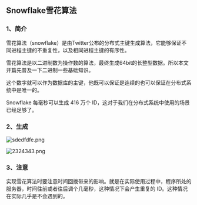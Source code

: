 ## Snowflake雪花算法

### 1、简介
雪花算法（snowflake）是由Twitter公布的分布式主键生成算法，它能够保证不同进程主键的不重复性，以及相同进程主键的有序性。

雪花算法是以二进制数为操作数的算法，最终生成64bit的长整型数据。所以本文开篇先普及一下二进制一些基础知识。

这个数字就可以作为数据库的主键，他既可以保证是连续的也可以保证在分布式系统中是唯一的。

Snowflake 每毫秒可以生成 416 万个 ID，这对于我们在分布式系统中使用的场景已经足够了。

### 2、生成

![sdedfdfe.png](https://pic.imgdb.cn/item/61cc18082ab3f51d91cbbb95.png)

![2324343.png](https://pic.imgdb.cn/item/61cc183f2ab3f51d91cbf180.png)

### 3、注意
实现雪花算法时要注意时间回拨带来的影响。就是在实际使用过程中，程序所处的服务器，时间往前或者往后调个几毫秒，这种情况下会产生重复的 ID。这种情况在实际几乎是不会遇到的。
 
